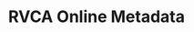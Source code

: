---
schema: default
title: RVCA Online Metadata
organization: RVCA
notes: "<strong>RVCA Public Online Metadata System</strong><br><br> \r\n Contains all RVCA metadata released to the public and accessible from RVCA GIS Open Data. A record's details can be viewed via the link below and exported to pdf.<br><a href=\"https://metadata.cacore.ca/Public/RVCA\">metadata.cacore.ca/public/rvca</a>"
resources:
  - name: RVCA Online Metadata
    url: 'https://metadata.cacore.ca/Public/RVCA'
    format: html
license: ''
metadata: ''
category:
  - Web Maps & Services
maintainer: 'Dave Crossman, RVCA GIS Coordinator'
maintainer_email: '<a href="mailto:gis@rvca.ca">gis@rvca.ca</a>'
lastUpdate: <strong>01/13/2018</strong>
---